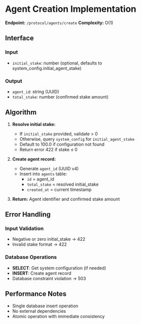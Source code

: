 # Agent Creation Implementation

**Endpoint:** `/protocol/agents/create`
**Complexity:** O(1)

## Interface

### Input
- `initial_stake`: number (optional, defaults to system_config.initial_agent_stake)

### Output
- `agent_id`: string (UUID)
- `total_stake`: number (confirmed stake amount)

## Algorithm

1. **Resolve initial stake:**
   - If `initial_stake` provided, validate > 0
   - Otherwise, query `system_config` for `initial_agent_stake`
   - Default to 100.0 if configuration not found
   - Return error 422 if stake ≤ 0

2. **Create agent record:**
   - Generate `agent_id` (UUID v4)
   - Insert into `agents` table:
     - `id` = agent_id
     - `total_stake` = resolved initial_stake
     - `created_at` = current timestamp

3. **Return:** Agent identifier and confirmed stake amount

## Error Handling

### Input Validation
- Negative or zero initial_stake → 422
- Invalid stake format → 422

### Database Operations
- **SELECT**: Get system configuration (if needed)
- **INSERT**: Create agent record
- Database constraint violation → 503

## Performance Notes

- Single database insert operation
- No external dependencies
- Atomic operation with immediate consistency